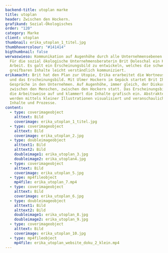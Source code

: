 ```yaml
---
backend-title: utoplan marke
title: utoplan
header: Zwischen den Hockern.
grafikund: Sozial-Ökologisches
order: "120"
category: Marke
client: utoplan
thumbnail: erika_utoplan_1_titel.jpg
thumbhovercolour: "#141414"
bigthumbnail: false
werwaswieso: Kommunikation auf Augenhöhe durch alle Unternehmensebenen hinweg.
  Für die sozial ökologische Unternehmensberaterin Brit Doleschal ein Kern ihrer
  Arbeit. Es galt ein Erscheinungsbild zu entwickeln, welches die schwer
  greifbaren Inhalte leicht verständlich kommuniziert.
erikamacht: Brit hat den Plan zur Utopie, Erika erarbeitet die Wortneuschöpfung
  und das Erscheinungsbild. Mit Ulmer Hockern im Gepäck startet Brit Ihre
  Gespräche in den Unternehmen. Auf Augenhöhe, immer gleich, der Diskurs findet
  zwischen den Menschen, zwischen den Hockern statt. Das Erscheinungsbild greift
  die Arbeitsweise auf und klammert die Inhalte grafisch ein. Abstrakte Themen
  werden mittels kleiner Illustrationen visualisiert und veranschaulichen
  Inhalte und Prozesse.
content:
  - type: coverimageobject
    alttext: Bild
    coverimage: erika_utoplan_1_titel.jpg
  - type: coverimageobject
    alttext: Bild
    coverimage: erika_utoplan_2.jpg
  - type: doubleimageobject
    alttext1: Bild
    alttext2: Bild
    doubleimage1: erika_utoplan_3.jpg
    doubleimage2: erika_utoplan4.jpg
  - type: coverimageobject
    alttext: Bild
    coverimage: erika_utoplan_5.jpg
  - type: mp4fileobject
    mp4file: erika_utoplan_7.mp4
  - type: coverimageobject
    alttext: Bild
    coverimage: erika_utoplan_6.jpg
  - type: doubleimageobject
    alttext1: Bild
    alttext2: Bild
    doubleimage1: erika_utoplan_8.jpg
    doubleimage2: erika_utoplan_9.jpg
  - type: coverimageobject
    alttext: Bild
    coverimage: erika_utoplan_10.jpg
  - type: mp4fileobject
    mp4file: erika_utoplan_website_doku_2_klein.mp4
---
```

